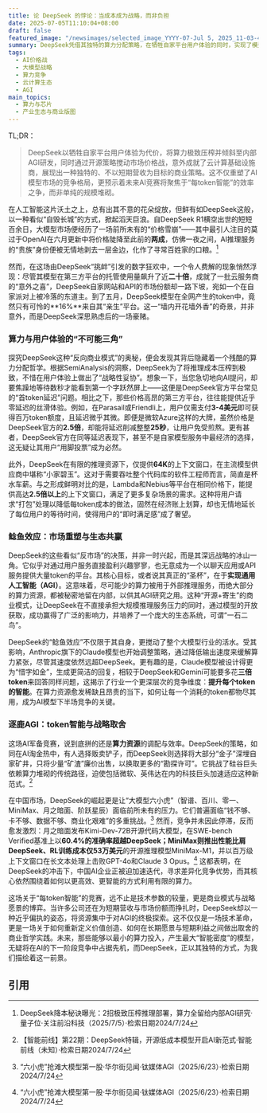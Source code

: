 ```yaml
---
title: 论 DeepSeek 的悖论：当成本成为战略，而非负担
date: 2025-07-05T11:10:04+08:00
draft: false
featured_image: "/newsimages/selected_image_YYYY-07-Jul 5, 2025_11-03-40-350.jpg"
summary: DeepSeek凭借其独特的算力分配策略，在牺牲自家平台用户体验的同时，实现了模型成本的极致压缩，从而引发AI市场价格战，意外地推动了第三方云计算平台的繁荣。这一战略不仅为自身AGI研究保留了核心算力，更促使行业竞争焦点转向“每token智能”的效率提升，预示着AI商业模式和资本配置将迎来深远变革。
tags: 
  - AI价格战
  - 大模型战略
  - 算力竞争
  - 云计算生态
  - AGI
main_topics: 
  - 算力与芯片
  - 产业生态与商业版图
---
```


TL;DR：
> DeepSeek以牺牲自家平台用户体验为代价，将算力极致压榨并倾斜至内部AGI研发，同时通过开源策略搅动市场价格战，意外成就了云计算基础设施商，展现出一种独特的、不以短期营收为目标的商业策略。这不仅重塑了AI模型市场的竞争格局，更预示着未来AI竞赛将聚焦于“每token智能”的效率之争，而非单纯的规模堆砌。

在人工智能这片沃土之上，总有出其不意的花朵绽放，但鲜有如DeepSeek这般，以一种看似“自毁长城”的方式，掀起滔天巨浪。自DeepSeek R1横空出世的短短百余日，大模型市场便经历了一场前所未有的“价格雪崩”——其中最引人注目的莫过于OpenAI在六月更新中将价格陡降至此前的**两成**，仿佛一夜之间，AI推理服务的“贵族”身份便被无情地剥去一层金边，化作了寻常百姓家的口粮。[^1]

然而，在这场由DeepSeek“挑衅”引发的数字狂欢中，一个令人费解的现象悄然浮现：尽管其模型在第三方平台的托管使用量飙升了近**二十倍**，成就了一批云服务商的“意外之喜”，DeepSeek自家网站和API的市场份额却一路下坡，宛如一个在自家派对上被冷落的东道主。到了五月，DeepSeek模型在全网产生的token中，竟然只有可怜的**16%**来自其“亲生”平台。这一“墙内开花墙外香”的奇景，并非意外，而是DeepSeek深思熟虑后的一场豪赌。

### 算力与用户体验的“不可能三角”

探究DeepSeek这种“反向商业模式”的奥秘，便会发现其背后隐藏着一个残酷的算力分配哲学。根据SemiAnalysis的洞察，DeepSeek为了将推理成本压榨到极致，不惜在用户体验上做出了“战略性妥协”。想象一下，当您急切地向AI提问，却要焦躁地等待数秒才能看到第一个字跃然屏上——这便是DeepSeek官方平台常见的“首token延迟”问题。相比之下，那些价格高昂的第三方平台，往往能提供近乎零延迟的丝滑体验。例如，在Parasail或Friendli上，用户仅需支付**3-4美元**即可获得百万token额度，且延迟微乎其微。即便是微软Azure这样的大牌，虽然价格是DeepSeek官方的**2.5倍**，却能将延迟削减整整**25秒**，让用户免受煎熬。更有甚者，DeepSeek官方在同等延迟表现下，甚至不是自家模型服务中最经济的选择，这无疑让其用户“用脚投票”成为必然。

此外，DeepSeek在有限的推理资源下，仅提供**64K**的上下文窗口，在主流模型供应商中堪称“小家碧玉”。这对于需要吞吐整个代码库的软件工程师而言，简直是杯水车薪。与之形成鲜明对比的是，Lambda和Nebius等平台在相同价格下，能提供高达**2.5倍以上**的上下文窗口，满足了更多复杂场景的需求。这种将用户请求“打包”处理以降低每token成本的做法，固然在经济账上划算，却也无情地延长了每位用户的等待时间，使得用户的“即时满足感”成了奢望。

### 鲶鱼效应：市场重塑与生态共赢

DeepSeek的这些看似“反市场”的决策，并非一时兴起，而是其深远战略的冰山一角。它似乎对通过用户服务直接盈利兴趣寥寥，也无意成为一个以聊天应用或API服务提供大量token的平台。其核心目标，或者说其真正的“圣杯”，在于**实现通用人工智能（AGI）**。这意味着，尽可能少的算力被用于外部推理服务，而绝大部分的算力资源，都被秘密地留在内部，以供其AGI研究之用。这种“开源+寄生”的商业模式，让DeepSeek在不直接承担大规模推理服务压力的同时，通过模型的开放获取，成功赢得了广泛的影响力，并培养了一个庞大的生态系统，可谓“一石二鸟”。

DeepSeek的“鲶鱼效应”不仅限于其自身，更搅动了整个大模型行业的活水。受其影响，Anthropic旗下的Claude模型也开始调整策略，通过降低输出速度来缓解算力紧张，尽管其速度依然远超DeepSeek。更有趣的是，Claude模型被设计得更为“惜字如金”，生成更简洁的回复，相较于DeepSeek和Gemini可能要多花**三倍token**来回答同样问题，这揭示了行业一个更深层次的竞争维度：**提升每个token的智能**。在算力资源愈发稀缺且昂贵的当下，如何让每一个消耗的token都物尽其用，成为AI模型下半场竞争的关键。

### 逐鹿AGI：token智能与战略取舍

这场AI军备竞赛，说到底拼的还是**算力资源**的调配与效率。DeepSeek的策略，如同在AI淘金热中，有人选择贩卖铲子，而DeepSeek则选择将大部分“金子”深埋自家矿井，只将少量“矿渣”廉价出售，以换取更多的“勘探许可”。它挑战了硅谷巨头依赖算力堆砌的传统路径，迫使包括微软、英伟达在内的科技巨头加速适应这种新范式。[^4]

在中国市场，DeepSeek的崛起更是让“大模型六小虎”（智谱、百川、零一、MiniMax、月之暗面、阶跃星辰）面临前所未有的压力。它们普遍面临“钱不够、卡不够、数据不够、商业化艰难”的多重挑战。[^3] 然而，竞争并未因此停滞，反而愈发激烈：月之暗面发布Kimi-Dev-72B开源代码大模型，在SWE-bench Verified基准上以**60.4%**的准确率超越DeepSeek；MiniMax则推出性能比肩DeepSeek、RL训练成本仅**53万美元**的开源推理模型MiniMax-M1，并以百万级上下文窗口在长文本处理上击败GPT-4o和Claude 3 Opus。[^3] 这都表明，在DeepSeek的冲击下，中国AI企业正被迫加速迭代，寻求差异化竞争优势，而其核心依然围绕着如何以更高效、更智能的方式利用有限的算力。

这场关于“每token智能”的竞赛，远不止是技术参数的较量，更是商业模式与战略愿景的博弈。当许多公司还在为短期营收与市场份额而挣扎时，DeepSeek却以一种近乎偏执的姿态，将资源集中于对AGI的终极探索。这不仅仅是一场技术革命，更是一场关于如何重新定义价值创造、如何在长期愿景与短期利益之间做出取舍的商业哲学实践。未来，那些能够以最小的算力投入，产生最大“智能密度”的模型，无疑将在AI的下一阶段竞争中占据先机，而DeepSeek，正以其独特的方式，为我们描绘着这一前景。

## 引用
[^1]: DeepSeek降本秘诀曝光：2招极致压榨推理部署，算力全留给内部AGI研究·量子位·关注前沿科技（2025/7/5）·检索日期2024/7/24
[^2]: DeepSeek Debrief: 128 Days Later·SemiAnalysis（2025/7/3）·检索日期2024/7/24
[^3]: “六小虎”抢滩大模型第一股·华尔街见闻·钛媒体AGI（2025/6/23）·检索日期2024/7/24
[^4]: 【智能前线】第22期：DeepSeek特辑，开源低成本模型开启AI新范式·智能前线（未知）·检索日期2024/7/24
[^5]: 一文看懂DeepSeek 的创新与2025 AI 趋势·智源社区（未知）·检索日期2024/7/24
